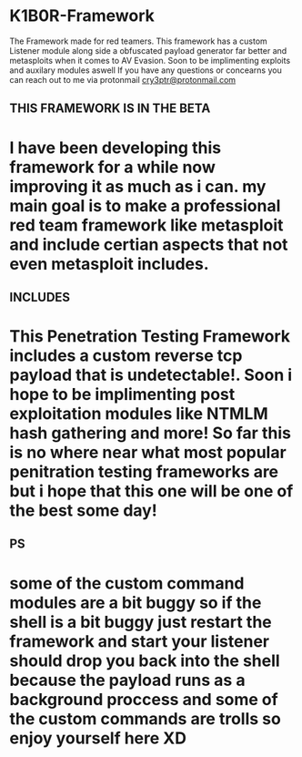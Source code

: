 # K1B0R-Framework
The Framework made for red teamers. This framework has a custom Listener module along side a obfuscated payload generator far better and metasploits when it comes to AV Evasion. Soon to be implimenting exploits and auxilary modules aswell If you have any questions or concearns you can reach out to me via protonmail cry3ptr@protonmail.com

## THIS FRAMEWORK IS IN THE BETA

# I have been developing this framework for a while now improving it as much as i can. my main goal is to make a professional red team framework like metasploit and include certian aspects that not even metasploit includes.

## INCLUDES

# This Penetration Testing Framework includes a custom reverse tcp payload that is undetectable!. Soon i hope to be implimenting post exploitation modules like NTMLM hash gathering and more! So far this is no where near what most popular penitration testing frameworks are but i hope that this one will be one of the best some day!

## PS

# some of the custom command modules are a bit buggy so if the shell is a bit buggy just restart the framework and start your listener should drop you back into the shell because the payload runs as a background proccess and some of the custom commands are trolls so enjoy yourself here XD
